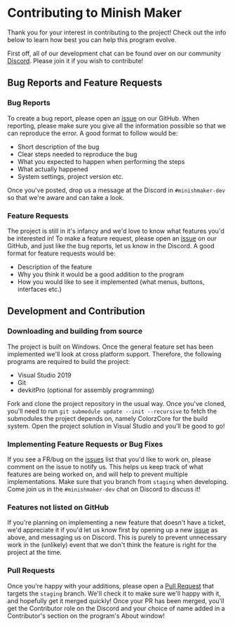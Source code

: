 # Contributing to Minish Maker

Thank you for your interest in contributing to the project! Check out the info below to learn how best you can help this program evolve.

First off, all of our development chat can be found over on our community [Discord](https://minishmaker.com/discord). Please join it if you wish to contribute!

## Bug Reports and Feature Requests

### Bug Reports
To create a bug report, please open an [issue](https://github.com/minishmaker/minishmaker/issues) on our GitHub. When reporting, please make sure you give all the information possible so that we can reproduce the error. A good format to follow would be:

- Short description of the bug
- Clear steps needed to reproduce the bug
- What you expected to happen when performing the steps
- What actually happened
- System settings, project version etc.

Once you've posted, drop us a message at the Discord in `#minishmaker-dev` so that we're aware and can take a look.

### Feature Requests

The project is still in it's infancy and we'd love to know what features you'd be interested in! To make a feature request, please open an [issue](https://github.com/minishmaker/minishmaker/issues) on our GitHub, and just like the bug reports, let us know in the Discord. A good format for feature requests would be:

- Description of the feature
- Why you think it would be a good addition to the program
- How you would like to see it implemented (what menus, buttons, interfaces etc.)

## Development and Contribution

### Downloading and building from source
The project is built on Windows. Once the general feature set has been implemented we'll look at cross platform support. Therefore, the following programs are required to build the project:

- Visual Studio 2019
- Git
- devkitPro (optional for assembly programming)

Fork and clone the project repository in the usual way. Once you've cloned, you'll need to run `git submodule update --init --recursive` to fetch the submodules the project depends on, namely ColorzCore for the build system. Open the project solution in Visual Studio and you'll be good to go!

### Implementing Feature Requests or Bug Fixes
If you see a FR/bug on the [issues](https://github.com/minishmaker/minishmaker/issues) list that you'd like to work on, please comment on the issue to notify us. This helps us keep track of what features are being worked on, and will help to prevent multiple implementations. Make sure that you branch from `staging` when developing. Come join us in the `#minishmaker-dev` chat on Discord to discuss it!

### Features not listed on GitHub
If you're planning on implementing a new feature that doesn't have a ticket, we'd appreciate it if you'd let us know first by opening up a new [issue](https://github.com/minishmaker/minishmaker/issues) as above, and messaging us on Discord. This is purely to prevent unnecessary work in the (unlikely) event that we don't think the feature is right for the project at the time.

### Pull Requests
Once you're happy with your additions, please open a [Pull Request](https://github.com/minishmaker/minishmaker/pulls) that targets the `staging` branch.
We'll check it to make sure we'll happy with it, and hopefully get it merged quickly! Once your PR has been merged, you'll get the Contributor role on the Discord and your choice of name added in a Contributor's section on the program's About window!
